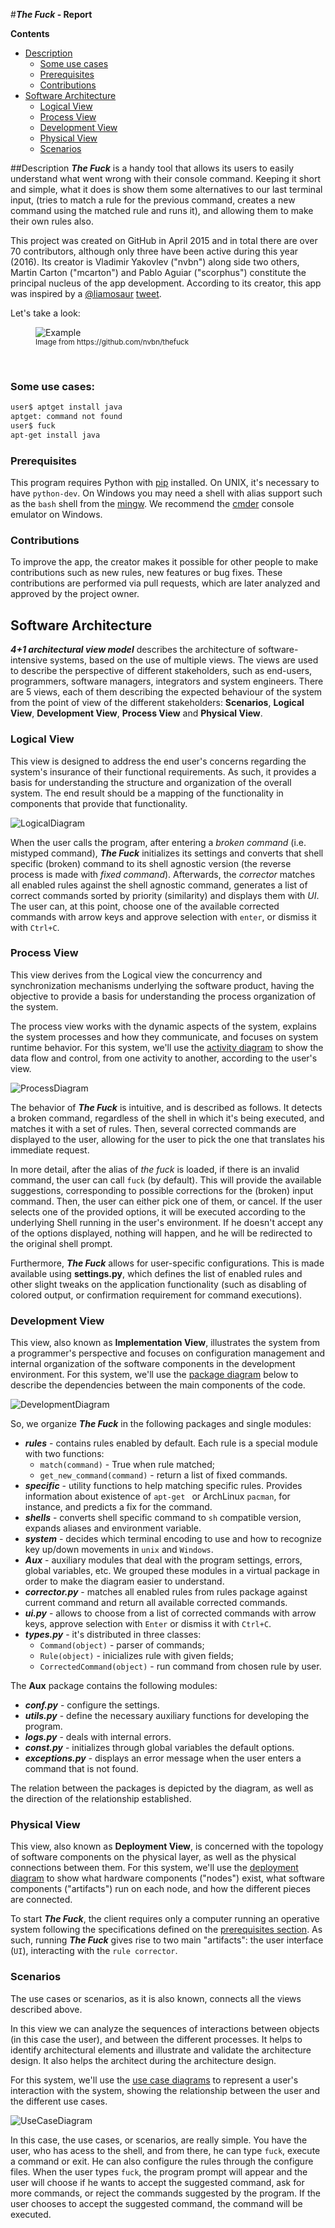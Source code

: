 #**_The Fuck_ - Report**


**Contents**
- [Description](#description)
	- [Some use cases](#some-use-cases)
	- [Prerequisites](#prerequisites)
	- [Contributions](#contributions)
- [Software Architecture](#software-architecture)
	- [Logical View](#logical-view)
	- [Process View](#process-view)
	- [Development View](#development-view)
	- [Physical View](#physical-view)
	- [Scenarios](#scenarios)



##Description
_**The Fuck**_ is a handy tool that allows its users to easily understand what went wrong with their console command. Keeping it short and simple, what it does is show them some alternatives to our last terminal input, (tries to match a rule for the previous command, creates a new command using the matched rule and runs it), and allowing them to make their own rules also.

This project was created on GitHub in April 2015 and in total there are over 70 contributors, although only three have been active during this year (2016). Its creator is Vladimir Yakovlev ("nvbn") along side two others, Martin Carton ("mcarton") and Pablo Aguiar ("scorphus") constitute the principal nucleus of the app development. According to its creator, this app was inspired by a [@liamosaur](https://twitter.com/liamosaur/) [tweet](https://twitter.com/liamosaur/status/506975850596536320).


Let's take a look:

<figure>
    <img src='https://raw.githubusercontent.com/nvbn/thefuck/master/example.gif' alt='Example' /><br>
  <sup>Image from https://github.com/nvbn/thefuck<sup>
</figure>
<br>

### Some use cases:
```bash
user$ aptget install java
aptget: command not found
user$ fuck
apt-get install java
```

### Prerequisites
This program requires Python with [pip](https://pypi.python.org/pypi/pip) installed. On UNIX, it's necessary to have `python-dev`. On Windows you may need a shell with alias support such as the `bash` shell from the [mingw](www.mingw.org).
We recommend the [cmder](www.cmder.net) console emulator on Windows.


### Contributions
To improve the app, the creator makes it possible for other people to make contributions such as new rules, new features or bug fixes. These contributions are performed via pull requests, which are later analyzed and approved by the project owner.


## Software Architecture
_**4+1 architectural view model**_ describes the architecture of software-intensive systems, based on the use of multiple views. The views are used to describe the perspective of different stakeholders, such as end-users, programmers, software managers, integrators and system engineers.
There are 5 views, each of them describing the expected behaviour of the system from the point of view of the different stakeholders: **Scenarios**, **Logical View**, **Development View**, **Process View** and **Physical View**.


### Logical View

This view is designed to address the end user's concerns regarding the system's insurance of their functional requirements. As such, it provides a basis for understanding the structure and organization of the overall system. The end result should be a mapping of the functionality in components that provide that functionality. 

![LogicalDiagram](/ArchSW-docs/Diagrams/logical.png)

When the user calls the program, after entering a _broken command_ (i.e. mistyped command), _**The Fuck**_ initializes its settings and converts that shell specific (broken) command to its shell agnostic version (the reverse process is made with _fixed command_).
Afterwards, the _corrector_ matches all enabled rules against the shell agnostic command, generates a list of correct commands sorted by priority (similarity) and displays them with _UI_. The user can, at this point, choose one of the available corrected commands with arrow keys and approve selection with `enter`, or dismiss it with `Ctrl+C`.

### Process View

This view derives from the Logical view the concurrency and synchronization mechanisms underlying the software product, having the objective to provide a basis for understanding the process organization of the system.

The process view works with the dynamic aspects of the system, explains the system processes and how they communicate, and focuses on system runtime behavior. For this system, we'll use the [activity diagram](http://www.agilemodeling.com/artifacts/activityDiagram.htm) to show the data flow and control, from one activity to another, according to the user's view.

![ProcessDiagram](/ArchSW-docs/Diagrams/process.png)

The behavior of _**The Fuck**_ is intuitive, and is described as follows. It detects a broken command, regardless of the shell in which it's being executed, and matches it with a set of rules. Then, several corrected commands are displayed to the user, allowing for the user to pick the one that translates his immediate request.

In more detail, after the alias of _the fuck_ is loaded, if there is an invalid command, the user can call `fuck` (by default). This will provide the available suggestions, corresponding to possible corrections for the (broken) input command. Then, the user can either pick one of them, or cancel. If the user selects one of the provided options, it will be executed according to the underlying Shell running in the user's environment. If he doesn't accept any of the options displayed, nothing will happen, and he will be redirected to the original shell prompt.

Furthermore, _**The Fuck**_ allows for user-specific configurations. This is made available using **settings.py**, which defines the list of enabled rules and other slight tweaks on the application functionality (such as disabling of colored output, or confirmation requirement for command executions).

### Development View

This view, also known as **Implementation View**, illustrates the system from a programmer's perspective and focuses on configuration management and internal organization of the software components in the development environment. For this system, we'll use the [package diagram](http://www.agilemodeling.com/artifacts/packageDiagram.htm) below to describe the dependencies between the main components of the code.

![DevelopmentDiagram](/ArchSW-docs/Diagrams/PackageDiagram.png)

So, we organize _**The Fuck**_ in the following packages and single modules:
  - **_rules_** - contains rules enabled by default. Each rule is a special module with two functions:
    * `match(command)` - True when rule matched;
    * `get_new_command(command)` - return a list of fixed commands.
  - **_specific_** - utility functions to help matching specific rules. Provides information about existence of `apt-get ` or ArchLinux `pacman`, for instance, and predicts a fix for the command.
  - **_shells_** - converts shell specific command to `sh` compatible version, expands aliases and environment variable.
  - **_system_** - decides which terminal encoding to use and how to recognize key up/down movements in `unix` and `Windows`.
  - **_Aux_** - auxiliary modules that deal with the program settings, errors, global variables, etc. We grouped these modules in a virtual package in order to make the diagram easier to understand.
  - **_corrector.py_** - matches all enabled rules from rules package against current command and return all available corrected commands. 
  - **_ui.py_** - allows to choose from a list of corrected commands with arrow keys, approve selection with `Enter` or dismiss it with `Ctrl+C`. 
  - **_types.py_** - it's distributed in three classes:
    * `Command(object)` - parser of commands;
    * `Rule(object)` - inicializes rule with given fields;
    * `CorrectedCommand(object)` - run command from chosen rule by user.

The **Aux** package contains the following modules:
  - **_conf.py_** - configure the settings.
  - **_utils.py_** - define the necessary auxiliary functions for developing the program.
  - **_logs.py_** - deals with internal errors.
  - **_const.py_** - initializes through global variables the default options.
  - **_exceptions.py_** - displays an error message when the user enters a command that is not found.

The relation between the packages is depicted by the diagram, as well as the direction of the relationship established.

### Physical View

This view, also known as **Deployment View**, is concerned with the topology of software components on the physical layer, as well as the physical connections between them. For this system, we'll use the [deployment diagram](http://www.agilemodeling.com/artifacts/deploymentDiagram.htm) to show what hardware components ("nodes") exist, what software components ("artifacts") run on each node, and how the different pieces are connected.

To start  _**The Fuck**_, the client requires only a computer running an operative system following the specifications defined on the [prerequisites section](#prerequisites). As such, running  _**The Fuck**_ gives rise to two main "artifacts": the user interface (`UI`), interacting with the `rule corrector`.


### Scenarios

The use cases or scenarios, as it is also known, connects all the views described above.

In this view we can analyze the sequences of interactions between objects (in this case the user), and between the different processes. It helps to identify architectural elements and illustrate and validate the architecture design. It also helps the architect during the architecture design.

For this system, we'll use the [use case diagrams](http://www.agilemodeling.com/artifacts/useCaseDiagram.htm) to represent a user's interaction with the system, showing the relationship between the user and the different use cases.


![UseCaseDiagram](/ArchSW-docs/Diagrams/usecase.png)

In this case, the use cases, or scenarios, are really simple. You have the user, who has acess to the shell, and from there, he can type `fuck`, execute a command or exit. He can also configure the rules through the configure files. When the user types `fuck`, the program prompt will appear and the user will choose if he wants to accept the suggested command, ask for more commands, or reject the commands suggested by the program. If the user chooses to accept the suggested command, the command will be executed.
